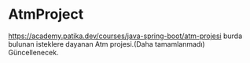 # AtmProject

https://academy.patika.dev/courses/java-spring-boot/atm-projesi burda bulunan isteklere dayanan Atm projesi.(Daha tamamlanmadı)
Güncellenecek.

